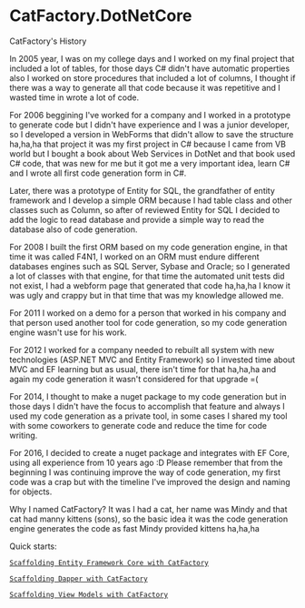# CatFactory.DotNetCore

CatFactory's History

In 2005 year, I was on my college days and I worked on my final project that included a lot of tables, for those days C# didn't have automatic properties also I worked on store procedures that included a lot of columns, I thought if there was a way to generate all that code because it was repetitive and I wasted time in wrote a lot of code.

For 2006 beggining I've worked for a company and I worked in a prototype to generate code but I didn't have experience and I was a junior developer, so I developed a version in WebForms that didn't allow to save the structure ha,ha,ha that project it was my first project in C# because I came from VB world but I bought a book about Web Services in DotNet and that book used C# code, that was new for me but it got me a very important idea, learn C# and I wrote all first code generation form in C#.

Later, there was a prototype of Entity for SQL, the grandfather of entity framework and I develop a simple ORM because I had table class and other classes such as Column, so after of reviewed Entity for SQL I decided to add the logic to read database and provide a simple way to read the database also of code generation.

For 2008 I built the first ORM based on my code generation engine, in that time it was called F4N1, I worked on an ORM must endure different databases engines such as SQL Server, Sybase and Oracle; so I generated a lot of classes with that engine, for that time the automated unit tests did not exist, I had a webform page that generated that code ha,ha,ha I know it was ugly and crappy but in that time that was my knowledge allowed me.

For 2011 I worked on a demo for a person that worked in his company and that person used another tool for code generation, so my code generation engine wasn't use for his work.

For 2012 I worked for a company needed to rebuilt all system with new technologies (ASP.NET MVC and Entity Framework) so I invested time about MVC and EF learning but as usual, there isn't time for that ha,ha,ha and again my code generation it wasn't considered for that upgrade =(

For 2014, I thought to make a nuget package to my code generation but in those days I didn't have the focus to accomplish that feature and always I used my code generation as a private tool, in some cases I shared my tool with some coworkers to generate code and reduce the time for code writing.

For 2016, I decided to create a nuget package and integrates with EF Core, using all experience from 10 years ago :D
Please remember that from the beginning I was continuing improve the way of code generation, my first code was a crap but with the timeline I've improved the design and naming for objects.

Why I named CatFactory? It was I had a cat, her name was Mindy and that cat had manny kittens (sons), so the basic idea it was the code generation engine generates the code as fast Mindy provided kittens ha,ha,ha

Quick starts:

[`Scaffolding Entity Framework Core with CatFactory`](https://www.codeproject.com/Articles/1160615/Scaffolding-Entity-Framework-Core-with-CatFactory)

[`Scaffolding Dapper with CatFactory`](https://www.codeproject.com/Articles/1213355/Scaffolding-Dapper-with-CatFactory)

[`Scaffolding View Models with CatFactory`](https://www.codeproject.com/Tips/1164636/Scaffolding-View-Models-with-CatFactory)
